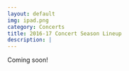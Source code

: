 ```yaml
---
layout: default
img: ipad.png
category: Concerts
title: 2016-17 Concert Season Lineup
description: |
---
```

  Coming soon!
